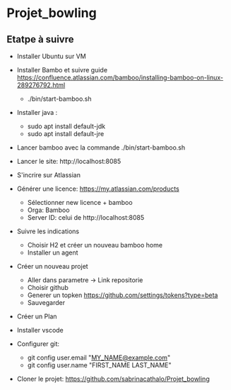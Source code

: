 # Projet_bowling
## Etatpe à suivre
- Installer Ubuntu sur VM

- Installer Bambo et suivre guide https://confluence.atlassian.com/bamboo/installing-bamboo-on-linux-289276792.html
    - ./bin/start-bamboo.sh

- Installer java :
    - sudo apt install default-jdk
    - sudo apt install default-jre

- Lancer bamboo avec la commande ./bin/start-bamboo.sh

- Lancer le site: http://localhost:8085

- S'incrire sur Atlassian

- Générer une licence: https://my.atlassian.com/products
    - Sélectionner new licence + bamboo
    - Orga: Bamboo
    - Server ID: celui de http://localhost:8085
 - Suivre les indications
    - Choisir H2 et créer un nouveau bamboo home
    - Installer un agent
 - Créer un nouveau projet
    - Aller dans parametre -> Link repositorie
    - Choisir github
    - Generer un topken https://github.com/settings/tokens?type=beta
    - Sauvegarder
  - Créer un Plan

- Installer vscode

- Configurer git:
    - git config user.email "MY_NAME@example.com"
    - git config user.name "FIRST_NAME LAST_NAME"

- Cloner le projet: https://github.com/sabrinacathalo/Projet_bowling
